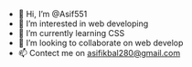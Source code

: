 - 👋 Hi, I’m @Asif551
- 👀 I’m interested in web developing
- 🌱 I’m currently learning CSS
- 💞️ I’m looking to collaborate on web develop
- 📫 Contect me on asifikbal280@gmail.com

<!---
Asif551/Asif551 is a ✨ special ✨ repository because its `README.md` (this file) appears on your GitHub profile.
You can click the Preview link to take a look at your changes.
--->
